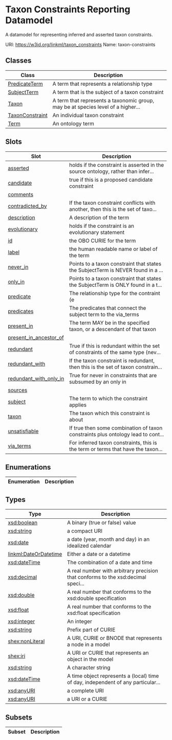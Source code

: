# Taxon Constraints Reporting Datamodel

A datamodel for representing inferred and asserted taxon constraints.

URI: https://w3id.org/linkml/taxon_constraints
Name: taxon-constraints



## Classes

| Class | Description |
| --- | --- |
| [PredicateTerm](PredicateTerm.md) | A term that represents a relationship type |
| [SubjectTerm](SubjectTerm.md) | A term that is the subject of a taxon constraint |
| [Taxon](Taxon.md) | A term that represents a taxonomic group, may be at species level of a higher... |
| [TaxonConstraint](TaxonConstraint.md) | An individual taxon constraint |
| [Term](Term.md) | An ontology term |


## Slots

| Slot | Description |
| --- | --- |
| [asserted](asserted.md) | holds if the constraint is asserted in the source ontology, rather than infer... |
| [candidate](candidate.md) | true if this is a proposed candidate constraint |
| [comments](comments.md) |  |
| [contradicted_by](contradicted_by.md) | If the taxon constraint conflicts with another,  then this is the set of taxo... |
| [description](description.md) | A description of the term |
| [evolutionary](evolutionary.md) | holds if the constraint is an evolutionary statement |
| [id](id.md) | the OBO CURIE for the term |
| [label](label.md) | the human readable name or label of the term |
| [never_in](never_in.md) | Points to a taxon constraint that states the SubjectTerm is NEVER found in a ... |
| [only_in](only_in.md) | Points to a taxon constraint that states the SubjectTerm is ONLY found in a t... |
| [predicate](predicate.md) | The relationship type for the contraint (e |
| [predicates](predicates.md) | The predicates that connect the subject term to the via_terms |
| [present_in](present_in.md) | The term MAY be in the specified taxon, or a descendant of that taxon |
| [present_in_ancestor_of](present_in_ancestor_of.md) |  |
| [redundant](redundant.md) | True if this is redundant within the set of constraints of the same type (nev... |
| [redundant_with](redundant_with.md) | If the taxon constraint is redundant, then this is the set of taxon constrain... |
| [redundant_with_only_in](redundant_with_only_in.md) | True for never in constraints that are subsumed by an only in |
| [sources](sources.md) |  |
| [subject](subject.md) | The term to which the constraint applies |
| [taxon](taxon.md) | The taxon which this constraint is about |
| [unsatisfiable](unsatisfiable.md) | If true then some combination of taxon constraints plus ontology lead to cont... |
| [via_terms](via_terms.md) | For inferred taxon constraints, this is the term or terms that have the taxon... |


## Enumerations

| Enumeration | Description |
| --- | --- |


## Types

| Type | Description |
| --- | --- |
| [xsd:boolean](http://www.w3.org/2001/XMLSchema#boolean) | A binary (true or false) value |
| [xsd:string](http://www.w3.org/2001/XMLSchema#string) | a compact URI |
| [xsd:date](http://www.w3.org/2001/XMLSchema#date) | a date (year, month and day) in an idealized calendar |
| [linkml:DateOrDatetime](https://w3id.org/linkml/DateOrDatetime) | Either a date or a datetime |
| [xsd:dateTime](http://www.w3.org/2001/XMLSchema#dateTime) | The combination of a date and time |
| [xsd:decimal](http://www.w3.org/2001/XMLSchema#decimal) | A real number with arbitrary precision that conforms to the xsd:decimal speci... |
| [xsd:double](http://www.w3.org/2001/XMLSchema#double) | A real number that conforms to the xsd:double specification |
| [xsd:float](http://www.w3.org/2001/XMLSchema#float) | A real number that conforms to the xsd:float specification |
| [xsd:integer](http://www.w3.org/2001/XMLSchema#integer) | An integer |
| [xsd:string](http://www.w3.org/2001/XMLSchema#string) | Prefix part of CURIE |
| [shex:nonLiteral](shex:nonLiteral) | A URI, CURIE or BNODE that represents a node in a model |
| [shex:iri](shex:iri) | A URI or CURIE that represents an object in the model |
| [xsd:string](http://www.w3.org/2001/XMLSchema#string) | A character string |
| [xsd:dateTime](http://www.w3.org/2001/XMLSchema#dateTime) | A time object represents a (local) time of day, independent of any particular... |
| [xsd:anyURI](http://www.w3.org/2001/XMLSchema#anyURI) | a complete URI |
| [xsd:anyURI](http://www.w3.org/2001/XMLSchema#anyURI) | a URI or a CURIE |


## Subsets

| Subset | Description |
| --- | --- |
